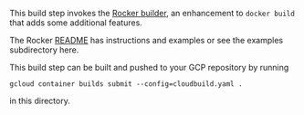This build step invokes the [Rocker builder](https://github.com/grammarly/rocker), an enhancement to `docker build` that adds some additional features.

The Rocker [README](https://github.com/grammarly/rocker/blob/master/README.md) has instructions and examples or see the examples subdirectory here.

This build step can be built and pushed to your GCP repository by running

    gcloud container builds submit --config=cloudbuild.yaml .
    
in this directory.

